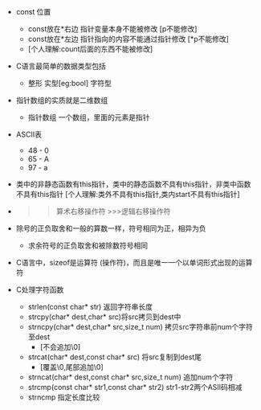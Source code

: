 * const 位置
    + const放在*右边 指针变量本身不能被修改 [p不能修改]
    + const放在*左边 指针指向的内容不能通过指针修改 [*p不能修改]
    + [个人理解:count后面的东西不能被修改]
* C语言最简单的数据类型包括
    + 整形 实型[eg:bool] 字符型
* 指针数组的实质就是二维数组
    + 指针数组 一个数组，里面的元素是指针
* ASCII表
    + 48 - 0
    + 65 - A
    + 97 - a

* 类中的非静态函数有this指针，类中的静态函数不具有this指针，非类中函数不具有this指针 [个人理解:类外不具有this指针,类内start不具有this指针]
* >>算术右移操作符 >>>逻辑右移操作符
* 除号的正负取舍和一般的算数一样，符号相同为正，相异为负
    + 求余符号的正负取舍和被除数符号相同
* C语言中，sizeof是运算符 (操作符)，而且是唯一一个以单词形式出现的运算符

* C处理字符函数 
    + strlen(const char* str) 返回字符串长度
    + strcpy(char* dest,char* src)将src拷贝到dest中
    + strncpy(char* dest,char* src,size_t num) 拷贝src字符串前num个字符至dest  
        + [不会追加\0]
    + strcat(char* dest,const char* src) 将src复制到dest尾
        + [覆盖\0,尾部追加\0]
    + strncat(char* dest,const char* src,size_t num) 追加num个字符
    + strcmp(const char* str1,const char* str2) str1-str2两个ASII码相减
    + strncmp 指定长度比较